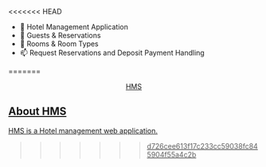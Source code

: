 <<<<<<< HEAD
- 👋 Hotel Management Application
- 👀 Guests & Reservations
- 🌱 Rooms & Room Types
- 📫 Request Reservations and Deposit Payment Handling

=======
<p align="center"><a href="https://ebenash.portfoliobox.io" target="_blank">HMS</p>


## About HMS

HMS is a Hotel management web application.
>>>>>>> d726cee613f17c233cc59038fc845904f55a4c2b
